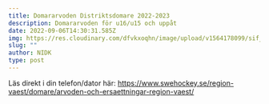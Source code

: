 ```yaml
---
title: Domararvoden Distriktsdomare 2022-2023
description: Domararvoden för u16/u15 och uppåt
date: 2022-09-06T14:30:31.585Z
img: https://res.cloudinary.com/dfvkxoqhn/image/upload/v1564178099/sif_logotyp_nyhet_800_mrt9ip.jpg
slug: ""
author: NIDK
type: post
---
```

Läs direkt i din telefon/dator här: [](https://www.swehockey.se/globalassets/region-vast/dokument/domararvoden-region-vast--2022-2024.pdf)<https://www.swehockey.se/region-vaest/domare/arvoden-och-ersaettningar-region-vaest/>